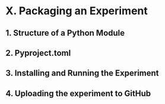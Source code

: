 # X. Packaging an Experiment

## 1. Structure of a Python Module

## 2. Pyproject.toml

## 3. Installing and Running the Experiment

## 4. Uploading the experiment to GitHub
